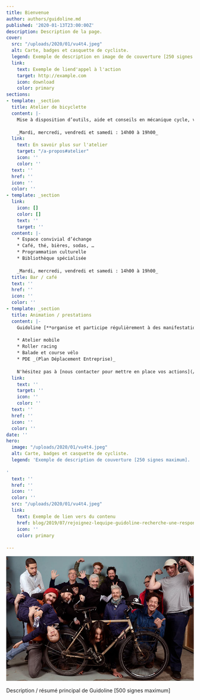 ```yaml
---
title: Bienvenue
author: authors/guidoline.md
published: '2020-01-13T23:00:00Z'
description: Description de la page.
cover:
  src: "/uploads/2020/01/vu4t4.jpeg"
  alt: Carte, badges et casquette de cycliste.
  legend: Exemple de description en image de de couverture [250 signes maximum].
  link:
    text: Exemple de liend'appel à l'action
    target: http://example.com
    icon: download
    color: primary
sections:
- template: _section
  title: Atelier de bicyclette
  content: |-
    Mise à disposition d’outils, aide et conseils en mécanique cycle, vente de vélos et pièces détachées

    _Mardi, mercredi, vendredi et samedi : 14h00 à 19h00_
  link:
    text: En savoir plus sur l'atelier
    target: "/a-propos#atelier"
    icon: ''
    color: ''
  text: ''
  href: ''
  icon: ''
  color: ''
- template: _section
  link:
    icon: []
    color: []
    text: ''
    target: ''
  content: |-
    * Espace convivial d’échange
    * Café, thé, bières, sodas, …
    * Programmation culturelle
    * Bibliothèque spécialisée

    _Mardi, mercredi, vendredi et samedi : 14h00 à 19h00_
  title: Bar / café
  text: ''
  href: ''
  icon: ''
  color: ''
- template: _section
  title: Animation / prestations
  content: |-
    Guidoline [**organise et participe régulièrement à des manifestations**](/blog/animations) pour donner son regard sur la **culture vélo**.

    * Atelier mobile
    * Roller racing
    * Balade et course vélo
    * PDE _(Plan Déplacement Entreprise)_

    N'hésitez pas à [nous contacter pour mettre en place vos actions](/a-propos#prestations).
  link:
    text: ''
    target: ''
    icon: ''
    color: ''
  text: ''
  href: ''
  icon: ''
  color: ''
date: ''
hero:
  image: "/uploads/2020/01/vu4t4.jpeg"
  alt: Carte, badges et casquette de cycliste.
  legend: 'Exemple de description de couverture [250 signes maximum].

'
  text: ''
  href: ''
  icon: ''
  color: ''
  src: "/uploads/2020/01/vu4t4.jpeg"
  link:
    text: Exemple de lien vers du contenu
    href: blog/2019/07/rejoignez-lequipe-guidoline-recherche-une-responsable-datelier
    icon: ''
    color: primary

---
```

![L'équipe de Guidoline](/uploads/2020/01/equipe-guidoline.jpg)

Description / résumé principal de Guidoline \[500 signes maximum\]